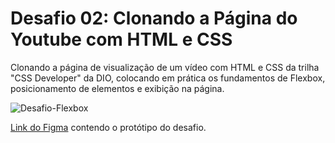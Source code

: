 # Desafio 02: Clonando a Página do Youtube com HTML e CSS

Clonando a página de visualização de um vídeo com HTML e CSS da trilha "CSS Developer" da DIO, colocando em prática os fundamentos de Flexbox, posicionamento de elementos 
e exibição na página. 

![Desafio-Flexbox](https://github.com/guilherme-hap/css-developer-desafio-02/assets/140356085/1ae541a3-a8b2-444f-ac5d-77d5491acc0d)

[Link do Figma](https://www.figma.com/design/lrRWUZPKnqMDZrSDJmZxUS/Desafio-de-Flexbox---DIO?node-id=0-1&t=XcCWapKxWIQvmrB1-1) contendo o protótipo do desafio.

